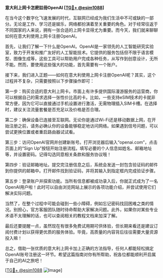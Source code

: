 **意大利上网卡怎麽註冊OpenAI [[TG💪+ @esim1088](https://t.me/s/esim1088)]**

在当今这个数字化飞速发展的时代，互联网已经成为我们生活中不可或缺的一部分。无论是工作、学习还是娱乐，网络都扮演着至关重要的角色。对于经常往返于不同国家的人来说，拥有一张合适的上网卡显得尤为重要。而今天，我们就来聊聊如何在意大利使用上网卡注册OpenAI。

首先，让我们了解一下什么是OpenAI。OpenAI是一家领先的人工智能研究实验室，致力于开发和推广友好的人工智能技术。它提供的服务包括但不限于语言模型、图像生成等，这些工具可以帮助用户完成各种任务，从写作到创意设计，无所不能。然而，要使用这些强大的功能，首先需要有一个账户。

接下来，我们进入正题——如何在意大利使用上网卡注册OpenAI呢？其实，这个过程并不复杂，只需要按照以下步骤操作即可：

第一步：购买合适的意大利上网卡。市面上有许多提供国际漫游服务的运营商，你可以根据自己的需求选择一张性价比高的卡。比如，一些支持eSIM技术的卡就非常方便，因为它可以直接通过手机设置进行激活，无需物理插入SIM卡槽。在选择时，建议关注流量套餐是否充足以及价格是否合理。

第二步：确保设备已连接至互联网。无论你是通过Wi-Fi还是移动数据上网，在开始注册之前，请务必确认你的设备能够稳定地访问网络。如果遇到信号问题，可以尝试更换位置或者重启路由器试试看。

第三步：访问OpenAI官网并创建新账号。打开浏览器后输入“openai.com”，点击页面上的“Sign Up”按钮开始注册流程。填写必要的个人信息如姓名、邮箱地址等，并设置密码。记得勾选同意相关条款和服务协议哦！

第四步：验证邮箱地址。提交完注册信息之后，系统会发送一封包含验证码的邮件到你提供的邮箱中。打开邮件找到验证码，并将其输入到指定框内完成验证步骤。

第五步：登录账户并探索功能。当所有信息都被成功录入后，你就正式成为了一名OpenAI用户啦！此时可以自由浏览网站上展示的各项功能介绍，并尝试使用它们解决实际问题。

当然了，在整个过程中可能会碰到一些小障碍，例如忘记密码找回困难之类的情况。别担心，官方客服团队随时待命帮助大家解决问题。此外，如果你对某些专业术语不太理解的话，也可以查阅相关的教程文档来加深了解。

最后还要提醒一点，虽然现在有很多免费试用期可供体验，但长期来看还是建议订阅付费计划以获得更优质的服务体验。毕竟，高质量的内容背后往往需要大量资源投入嘛！

总之，借助一张优质的意大利上网卡加上正确的方法指导，任何人都能轻松搞定OpenAI账号注册这一环节。希望这篇指南对你有所帮助，祝各位都能顺利开启属于自己的AI之旅吧！

[[TG💪+ @esim1088](https://t.me/s/esim1088) ![Image](https://i.postimg.cc/4NQfJmqS/Snipaste-2025-05-13-00-14-12.png)]